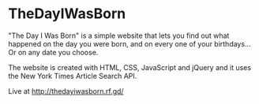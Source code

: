 # TheDayIWasBorn
"The Day I Was Born" is a simple website that lets you find out what happened on the day you were born, and on every one of your birthdays... Or on any date you choose.

The website is created with HTML, CSS, JavaScript and jQuery and it uses the New York Times Article Search API.

Live at http://thedayiwasborn.rf.gd/
